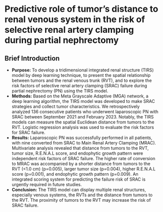 # Predictive role of tumor’s distance to renal venous system in the risk of selective renal artery clamping during partial nephrectomy

## Brief Introduction

- **Purpose:** To develop a tridimensional integrated renal structure (TIRS) model by deep learning technique, to present the spatial relationship between tumors and the renal venous trunk (RVT), and to explore the risk factors of selective renal artery clamping (SRAC) failure during partial nephrectomy (PN) using the TIRS model.
- **Methods:** Based on the Meta Grayscale Adaptive (MGA) network, a deep learning algorithm, the TIRS model was developed to make SRAC strategies and collect tumor characteristics. We retrospectively analyzed 136 consecutive patients who underwent laparoscopic PN with SRAC between September 2021 and February 2023. Notably, the TIRS models can measure the spatial Euclidean distance from tumors to the RVT. Logistic regression analysis was used to evaluate the risk factors for SRAC failure.
- **Results:** Laparoscopic PN was successfully performed in all patients, with nine converted from SRAC to Main Renal Artery Clamping (MRAC). Multivariate analysis revealed that distance from tumors to the RVT, tumor size, R.E.N.A.L score, and endophytic growth pattern were independent risk factors of SRAC failure. The higher rate of conversion to MRAC was accompanied by a shorter distance from tumors to the RVT (<1.0 cm) (p=0.005), larger tumor size (p=0.004), higher R.E.N.A.L score (p=0.001), and endophytic growth pattern (p=0.009). An integrated scoring system for predicting the failure risk of SRAC is urgently required in future studies.
- **Conclusion:** The TIRS model can display multiple renal structures, especially venous systems, the RVTs and the distance from tumors to the RVT. The proximity of tumors to the RVT may increase the risk of SRAC failure.

